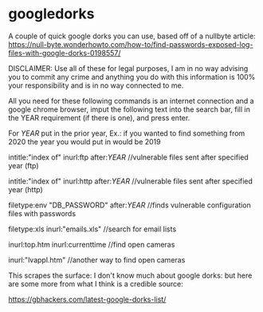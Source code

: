 # googledorks
A couple of quick google dorks you can use, based off of a nullbyte article: https://null-byte.wonderhowto.com/how-to/find-passwords-exposed-log-files-with-google-dorks-0198557/

DISCLAIMER: Use all of these for legal purposes, I am in no way advising you to commit any crime and anything you do with this information is 100% your responsibility and is in no way connected to me.

All you need for these following commands is an internet connection and a google chrome browser, imput the following text into the search bar, fill in the YEAR requirement (if there is one), and press enter.

For *YEAR* put in the prior year, Ex.: if you wanted to find something from 2020 the year you would put in would be 2019


intitle:"index of" inurl:ftp after:*YEAR* //vulnerable files sent after specified year (ftp) 

intitle:"index of" inurl:http after:*YEAR* //vulnerable files sent after specified year (http)

filetype:env "DB_PASSWORD" after:*YEAR* //finds vulnerable configuration files with passwords

filetype:xls inurl:"emails.xls" //search for email lists

inurl:top.htm inurl:currenttime //find open cameras     

inurl:"lvappl.htm" //another way to find open cameras 

This scrapes the surface: I don't know much about google dorks: but here are some more from what I think is a credible source:

https://gbhackers.com/latest-google-dorks-list/

